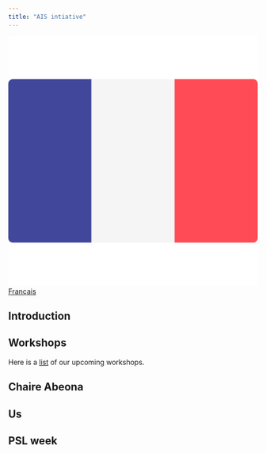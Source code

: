 ```yaml
---
title: "AIS intiative"
---
```

![fr][fr] [Français](../index.md) 

## Introduction

## Workshops
Here is a [list](workshops.md) of our upcoming workshops.

## Chaire Abeona

## Us

## PSL week


[fr]: ../assets/fr.png "France"
